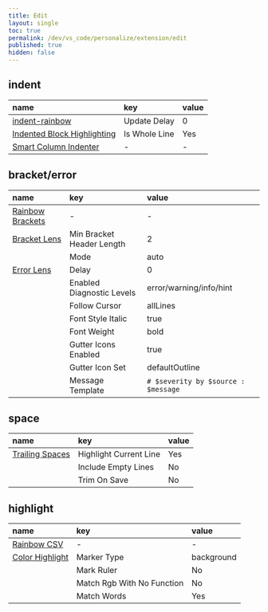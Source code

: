 ```yaml
---
title: Edit
layout: single
toc: true
permalink: /dev/vs_code/personalize/extension/edit
published: true
hidden: false
---
```


<head>
  <base target="_blank">
</head>



## indent

| name | key | value |
| :-   | :-  | :-    |
| [indent-rainbow](https://marketplace.visualstudio.com/items?itemName=oderwat.indent-rainbow) | Update Delay | 0 |
| [Indented Block Highlighting](https://marketplace.visualstudio.com/items?itemName=byi8220.indented-block-highlighting) | Is Whole Line | Yes |
| [Smart Column Indenter](https://marketplace.visualstudio.com/items?itemName=lmcarreiro.vscode-smart-column-indenter) | - | - |



## bracket/error

| name | key | value |
| :-   | :-  | :-    |
| [Rainbow Brackets](https://marketplace.visualstudio.com/items?itemName=2gua.rainbow-brackets) | - | - |
| [Bracket Lens](https://marketplace.visualstudio.com/items?itemName=wraith13.bracket-lens) | Min Bracket Header Length | 2 |
| | Mode | auto |
| [Error Lens](https://marketplace.visualstudio.com/items?itemName=usernamehw.errorlens) | Delay | 0 |
| | Enabled Diagnostic Levels | error/warning/info/hint |
| | Follow Cursor | allLines |
| | Font Style Italic | true |
| | Font Weight | bold |
| | Gutter Icons Enabled | true |
| | Gutter Icon Set | defaultOutline |
| | Message Template | `# $severity by $source : $message` |



## space

| name | key | value |
| :-   | :-  | :-    |
| [Trailing Spaces](https://marketplace.visualstudio.com/items?itemName=shardulm94.trailing-spaces) | Highlight Current Line | Yes |
| | Include Empty Lines | No |
| | Trim On Save | No |



## highlight

| name | key | value |
| :-   | :-  | :-    |
| [Rainbow CSV](https://marketplace.visualstudio.com/items?itemName=mechatroner.rainbow-csv) | - | - |
| [Color Highlight](https://marketplace.visualstudio.com/items?itemName=naumovs.color-highlight) | Marker Type | background |
| | Mark Ruler | No |
| | Match Rgb With No Function | No |
| | Match Words | Yes |
